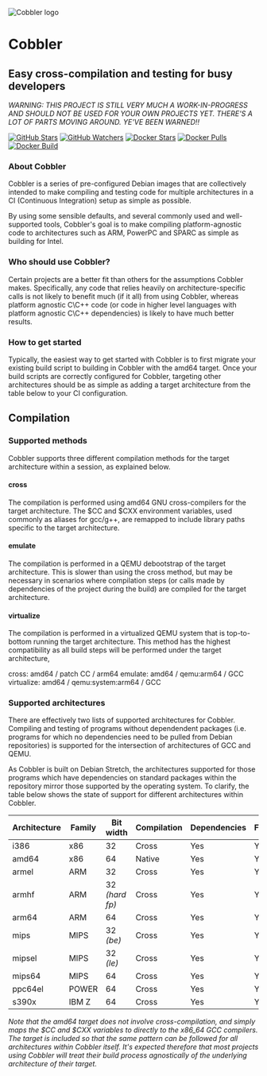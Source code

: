 ![Cobbler logo](https://github.com/headmelted/cobbler/raw/master/logo_128.png)

# Cobbler
## Easy cross-compilation and testing for busy developers

_WARNING: THIS PROJECT IS STILL VERY MUCH A WORK-IN-PROGRESS AND SHOULD NOT BE USED FOR YOUR OWN PROJECTS YET. THERE'S A LOT OF PARTS MOVING AROUND. YE'VE BEEN WARNED!!_

[![GitHub Stars](https://img.shields.io/github/stars/headmelted/cobbler.svg)](https://github.com/headmelted/cobbler/stargazers)
[![GitHub Watchers](https://img.shields.io/github/watchers/headmelted/cobbler.svg)](https://github.com/headmelted/cobbler/watchers)
[![Docker Stars](https://img.shields.io/docker/stars/headmelted/cobbler.svg)](https://hub.docker.com/r/headmelted/cobbler/)
[![Docker Pulls](https://img.shields.io/docker/pulls/headmelted/cobbler.svg)](https://hub.docker.com/r/headmelted/cobbler/)
[![Docker Build](https://img.shields.io/docker/build/headmelted/cobbler.svg)](https://hub.docker.com/r/headmelted/cobbler/builds/)

### About Cobbler
Cobbler is a series of pre-configured Debian images that are collectively intended to make compiling and testing code for multiple architectures in a CI (Continuous Integration) setup as simple as possible.

By using some sensible defaults, and several commonly used and well-supported tools, Cobbler's goal is to make compiling platform-agnostic code to architectures such as ARM, PowerPC and SPARC as simple as building for Intel.

### Who should use Cobbler?
Certain projects are a better fit than others for the assumptions Cobbler makes.  Specifically, any code that relies heavily on architecture-specific calls is not likely to benefit much (if it all) from using Cobbler, whereas platform agnostic C\C++ code (or code in higher level languages with platform agnostic C\C++ dependencies) is likely to have much better results.

### How to get started
Typically, the easiest way to get started with Cobbler is to first migrate your existing build script to building in Cobbler with the amd64 target.  Once your build scripts are correctly configured for Cobbler, targeting other architectures should be as simple as adding a target architecture from the table below to your CI configuration.

## Compilation
### Supported methods
Cobbler supports three different compilation methods for the target architecture within a session, as explained below.

#### cross
The compilation is performed using amd64 GNU cross-compilers for the target architecture.  The $CC and $CXX environment variables, used commonly as aliases for gcc/g++, are remapped to include library paths specific to the target architecture.

#### emulate
The compilation is performed in a QEMU debootstrap of the target architecture. This is slower than using the cross method, but may be necessary in scenarios where compilation steps (or calls made by dependencies of the project during the build) are compiled for the target architecture.

#### virtualize
The compilation is performed in a virtualized QEMU system that is top-to-bottom running the target architecture.  This method has the highest compatibility as all build steps will be performed under the target architecture, 

cross:      amd64 / patch CC / arm64
emulate:    amd64 / qemu:arm64 / GCC
virtualize: amd64 / qemu:system:arm64 / GCC

### Supported architectures
There are effectively two lists of supported architectures for Cobbler. Compiling and testing of programs without dependendent packages (i.e. programs for which no dependencies need to be pulled from Debian repositories) is supported for the intersection of architectures of GCC and QEMU.

As Cobbler is built on Debian Stretch, the architectures supported for those programs which have dependencies on standard packages within the repository mirror those supported by the operating system.  To clarify, the table below shows the state of support for different architectures within Cobbler.

| Architecture  | Family   | Bit width        | Compilation   | Dependencies  | FSE           | rootfs
|---------------|----------|------------------|---------------|---------------|---------------|-----------:
| i386          | x86      | 32               | Cross         | Yes           | Yes           | Yes
| amd64         | x86      | 64               | Native        | Yes           | Yes           | Yes
| armel         | ARM      | 32               | Cross         | Yes           | Yes           | Yes
| armhf         | ARM      | 32 _(hard fp)_   | Cross         | Yes           | Yes           | Yes
| arm64         | ARM      | 64               | Cross         | Yes           | Yes           | Yes
| mips          | MIPS     | 32 _(be)_        | Cross         | Yes           | Yes           | Yes
| mipsel        | MIPS     | 32 _(le)_        | Cross         | Yes           | Yes           | Yes
| mips64        | MIPS     | 64               | Cross         | Yes           | Yes           | Yes
| ppc64el       | POWER    | 64               | Cross         | Yes           | Yes           | Yes
| s390x         | IBM Z    | 64               | Cross         | Yes           | Yes           | Yes

_Note that the amd64 target does not involve cross-compilation, and simply maps the $CC and $CXX variables to directly to the x86_64 GCC compilers.  The target is included so that the same pattern can be followed for all architectures within Cobbler itself.  It's expected therefore that most projects using Cobbler will treat their build process agnostically of the underlying architecture of their target._


